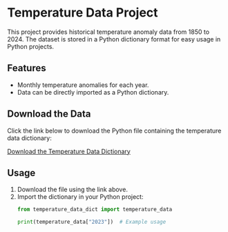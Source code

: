 # Temperature Data Project

This project provides historical temperature anomaly data from 1850 to 2024. The dataset is stored in a Python dictionary format for easy usage in Python projects.

## Features
- Monthly temperature anomalies for each year.
- Data can be directly imported as a Python dictionary.

## Download the Data

Click the link below to download the Python file containing the temperature data dictionary:

[Download the Temperature Data Dictionary](temperature_data_dict.py)

## Usage

1. Download the file using the link above.
2. Import the dictionary in your Python project:
    ```python
    from temperature_data_dict import temperature_data

    print(temperature_data["2023"])  # Example usage
    ```
